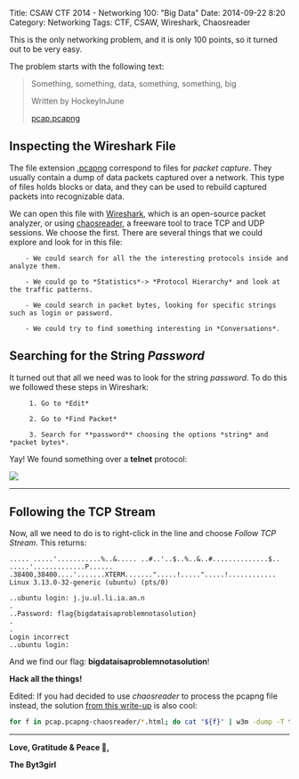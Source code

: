 Title:  CSAW CTF 2014 - Networking 100: "Big Data"
Date: 2014-09-22 8:20
Category: Networking
Tags: CTF, CSAW, Wireshark, Chaosreader





This is the only networking problem, and it is only 100 points, so it turned out to be very easy.

The problem starts with the following text:

> Something, something, data, something, something, big
>
> Written by HockeyInJune
>
> [pcap.pcapng]




## Inspecting the Wireshark File

The file extension [.pcapng] correspond to files for *packet capture*. They usually contain a dump of data packets captured over a network. This type of files holds blocks or data, and they can be used to rebuild captured packets into recognizable data.

We can open this file with [Wireshark], which is an open-source packet analyzer, or using [chaosreader], a freeware tool to trace TCP and UDP sessions. We choose the first. There are several things that we could explore and look for in this file:

        - We could search for all the the interesting protocols inside and analyze them.

        - We could go to *Statistics*-> *Protocol Hierarchy* and look at the traffic patterns.

        - We could search in packet bytes, looking for specific strings such as login or password.

        - We could try to find something interesting in *Conversations*.


## Searching for the String *Password*

It turned out that all we need was to look for the string *password*. To do this we followed these steps in Wireshark:

         1. Go to *Edit*

         2. Go to *Find Packet*

         3. Search for **password** choosing the options *string* and *packet bytes*.


Yay! We found something over a **telnet** protocol:

![](http://i.imgur.com/mUN4b1n.png)


____

## Following the TCP Stream

Now, all we need to do is to right-click in the line and choose *Follow TCP Stream*. This  returns:

```
..... .....'...........%..&..... ..#..'..$..%..&..#..............$.. .....'.............P...... .38400,38400....'.......XTERM.......".....!.....".....!............
Linux 3.13.0-32-generic (ubuntu) (pts/0)

..ubuntu login: j.ju.ul.li.ia.an.n
.
..Password: flag{bigdataisaproblemnotasolution}
.
.
Login incorrect
..ubuntu login:
```

And we find our flag: **bigdataisaproblemnotasolution**!


**Hack all the things!**

Edited: If you had decided to use *chaosreader* to process the pcapng file instead, the solution [from this write-up] is also cool:
```sh
for f in pcap.pcapng-chaosreader/*.html; do cat "${f}" | w3m -dump -T text/html "${f}"; done | egrep "flag{"
```

[from this write-up]: http://evandrix.github.io/ctf/2014-csaw-networking-100-bigdata.html
[pcap.pcapng]:https://github.com/ctfs/write-ups/blob/master/csaw-ctf-2014/big-data/pcap.pcapng
[.pcapng]: https://appliance.cloudshark.org/blog/5-reasons-to-move-to-pcapng/
[Wireshark]: https://www.wireshark.org/
[chaosreader]:http://chaosreader.sourceforge.net/


----

**Love, Gratitude & Peace 🌺,**

**The Byt3girl**